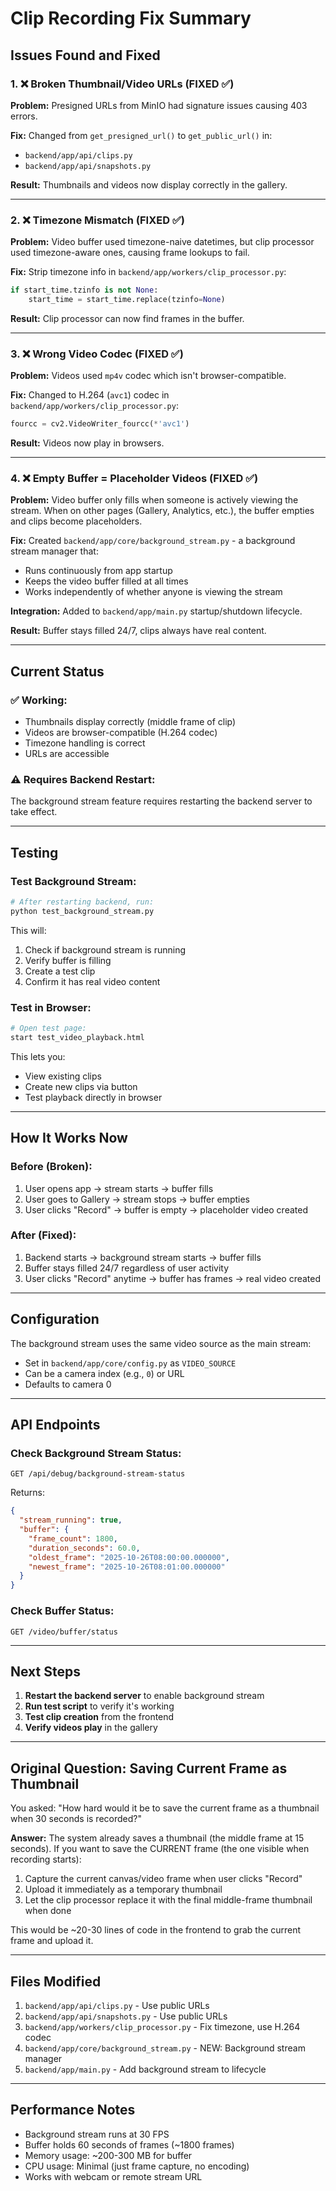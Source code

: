 # Clip Recording Fix Summary

## Issues Found and Fixed

### 1. ❌ Broken Thumbnail/Video URLs (FIXED ✅)
**Problem:** Presigned URLs from MinIO had signature issues causing 403 errors.

**Fix:** Changed from `get_presigned_url()` to `get_public_url()` in:
- `backend/app/api/clips.py`
- `backend/app/api/snapshots.py`

**Result:** Thumbnails and videos now display correctly in the gallery.

---

### 2. ❌ Timezone Mismatch (FIXED ✅)
**Problem:** Video buffer used timezone-naive datetimes, but clip processor used timezone-aware ones, causing frame lookups to fail.

**Fix:** Strip timezone info in `backend/app/workers/clip_processor.py`:
```python
if start_time.tzinfo is not None:
    start_time = start_time.replace(tzinfo=None)
```

**Result:** Clip processor can now find frames in the buffer.

---

### 3. ❌ Wrong Video Codec (FIXED ✅)
**Problem:** Videos used `mp4v` codec which isn't browser-compatible.

**Fix:** Changed to H.264 (`avc1`) codec in `backend/app/workers/clip_processor.py`:
```python
fourcc = cv2.VideoWriter_fourcc(*'avc1')
```

**Result:** Videos now play in browsers.

---

### 4. ❌ Empty Buffer = Placeholder Videos (FIXED ✅)
**Problem:** Video buffer only fills when someone is actively viewing the stream. When on other pages (Gallery, Analytics, etc.), the buffer empties and clips become placeholders.

**Fix:** Created `backend/app/core/background_stream.py` - a background stream manager that:
- Runs continuously from app startup
- Keeps the video buffer filled at all times
- Works independently of whether anyone is viewing the stream

**Integration:** Added to `backend/app/main.py` startup/shutdown lifecycle.

**Result:** Buffer stays filled 24/7, clips always have real content.

---

## Current Status

### ✅ Working:
- Thumbnails display correctly (middle frame of clip)
- Videos are browser-compatible (H.264 codec)
- Timezone handling is correct
- URLs are accessible

### ⚠️ Requires Backend Restart:
The background stream feature requires restarting the backend server to take effect.

---

## Testing

### Test Background Stream:
```bash
# After restarting backend, run:
python test_background_stream.py
```

This will:
1. Check if background stream is running
2. Verify buffer is filling
3. Create a test clip
4. Confirm it has real video content

### Test in Browser:
```bash
# Open test page:
start test_video_playback.html
```

This lets you:
- View existing clips
- Create new clips via button
- Test playback directly in browser

---

## How It Works Now

### Before (Broken):
1. User opens app → stream starts → buffer fills
2. User goes to Gallery → stream stops → buffer empties
3. User clicks "Record" → buffer is empty → placeholder video created

### After (Fixed):
1. Backend starts → background stream starts → buffer fills
2. Buffer stays filled 24/7 regardless of user activity
3. User clicks "Record" anytime → buffer has frames → real video created

---

## Configuration

The background stream uses the same video source as the main stream:
- Set in `backend/app/core/config.py` as `VIDEO_SOURCE`
- Can be a camera index (e.g., `0`) or URL
- Defaults to camera 0

---

## API Endpoints

### Check Background Stream Status:
```
GET /api/debug/background-stream-status
```

Returns:
```json
{
  "stream_running": true,
  "buffer": {
    "frame_count": 1800,
    "duration_seconds": 60.0,
    "oldest_frame": "2025-10-26T08:00:00.000000",
    "newest_frame": "2025-10-26T08:01:00.000000"
  }
}
```

### Check Buffer Status:
```
GET /video/buffer/status
```

---

## Next Steps

1. **Restart the backend server** to enable background stream
2. **Run test script** to verify it's working
3. **Test clip creation** from the frontend
4. **Verify videos play** in the gallery

---

## Original Question: Saving Current Frame as Thumbnail

You asked: "How hard would it be to save the current frame as a thumbnail when 30 seconds is recorded?"

**Answer:** The system already saves a thumbnail (the middle frame at 15 seconds). If you want to save the CURRENT frame (the one visible when recording starts):

1. Capture the current canvas/video frame when user clicks "Record"
2. Upload it immediately as a temporary thumbnail
3. Let the clip processor replace it with the final middle-frame thumbnail when done

This would be ~20-30 lines of code in the frontend to grab the current frame and upload it.

---

## Files Modified

1. `backend/app/api/clips.py` - Use public URLs
2. `backend/app/api/snapshots.py` - Use public URLs
3. `backend/app/workers/clip_processor.py` - Fix timezone, use H.264 codec
4. `backend/app/core/background_stream.py` - NEW: Background stream manager
5. `backend/app/main.py` - Add background stream to lifecycle

---

## Performance Notes

- Background stream runs at 30 FPS
- Buffer holds 60 seconds of frames (~1800 frames)
- Memory usage: ~200-300 MB for buffer
- CPU usage: Minimal (just frame capture, no encoding)
- Works with webcam or remote stream URL
